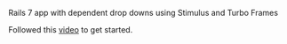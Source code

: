 Rails 7 app with dependent drop downs using Stimulus and Turbo Frames

Followed this [video](https://www.youtube.com/watch?v=ap551f2a_d0) to get started.
